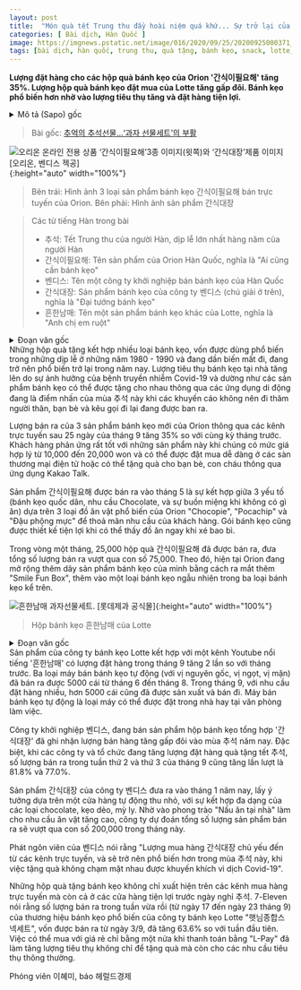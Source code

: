 ```yaml
---
layout: post
title:  "Món quà tết Trung thu đầy hoài niệm quá khứ... Sự trở lại của các hộp quà bánh kẹo"
categories: [ Bài dịch, Hàn Quốc ]
image: https://imgnews.pstatic.net/image/016/2020/09/25/20200925000371_0_20200925201906944.jpg
tags: [bài dịch, hàn quốc, trung thu, quà tặng, bánh kẹo, snack, lotte, orion]
---
```

**Lượng đặt hàng cho các hộp quà bánh kẹo của Orion '간식이필요해' tăng 35%. Lượng hộp quà bánh kẹo đặt mua của Lotte tăng gấp đôi. Bánh kẹo phổ biến hơn nhờ vào lượng tiêu thụ tăng và đặt hàng tiện lợi.**
<details>
  <summary>Mô tả (Sapo) gốc</summary>
  <p>오리온 ‘간식이필요해’ 판매 35%↑</p>
  <p>롯데 과자세트 발주물량 2배 증가</p>
  <p>간식소비 늘고 주문도 편리해 인기</p>
</details>

> Bài gốc: [추억의 추석선물…‘과자 선물세트’의 부활](https://n.news.naver.com/article/016/0001730668)

![오리온 온라인 전용 상품 ‘간식이필요해’3종 이미지(윗쪽)와 ‘간식대장’제품 이미지 [오리온, 벤디스 젝공]](https://imgnews.pstatic.net/image/016/2020/09/25/20200925000371_0_20200925201906944.jpg){:height="auto" width="100%"}
> Bên trái: Hình ảnh 3 loại sản phẩm bánh kẹo 간식이필요해 bán trực tuyến của Orion. Bên phải: Hình ảnh sản phẩm 간식대장

> Các từ tiếng Hàn trong bài
> - 추석: Tết Trung thu của người Hàn, dịp lễ lớn nhất hàng năm của người Hàn
> - 간식이필요해: Tên sản phẩm của Orion Hàn Quốc, nghĩa là "Ai cũng cần bánh kẹo"
> - 벤디스: Tên một công ty khởi nghiệp bán bánh kẹo của Hàn Quốc
> - 간식대장: Sản phẩm bánh kẹo của công ty 벤디스 (chú giải ở trên), nghĩa là "Đại tướng bánh kẹo"
> - 흔한남매: Tên một sản phẩm bánh kẹo khác của Lotte, nghĩa là "Anh chị em ruột"

<details>
  <summary>Đoạn văn gốc</summary>
  <p>1980~1990년대 명절 단골 선물이었다가 자취를 감추기 시작한 종합 과자 선물세트가 최근 다시 인기를 끌고 있다. 신종 코로나바이러스 감염증(코로나19) 영향으로 집에서 간식 소비가 늘어난 데다, 올 추석은 친지 방문이나 이동을 자제할 것이 권고되면서 모바일 선물하기 등으로 부담없이 주고받을 수 있는 과자 선물세트가 각광받고 있는 것으로 보인다.</p>
  <p>25일 오리온에 따르면 온라인 전용 과자 선물세트인 ‘오리온#간식이필요해’ 3종의 9월(1~24일) 판매량은 전월 동기 대비 35% 늘었다. 1~2만원대 부담없는 가격으로 주요 온라인 쇼핑몰과 카카오톡 선물하기를 통해 간편하게 선물할 수 있다는 점에서 친구나 조카 등 선물로 제격이라는 소비자 반응이 나온다.</p>
  <p>지난 5월 출시된 간식이필요해는 ‘초코파이’, ‘포카칩’, ‘오징어땅콩’ 등 오리온 인기 과자를 소비자 간식 니즈에 맞춰 3가지 콘셉트(모두의 간식, 초코가 필요해, 입이 심심해)로 구성한 제품이다. 뚜껑을 뜯기만 하면 바로 진열할 수 있도록 패키지를 제작해 편의성을 더했다.</p>
  <p>간식이필요해는 출시 한달 만에 2만5000세트가 판매됐고, 누적 판매량이 7만5000세트를 넘어서는 성과를 내고 있다. 이에 오리온은 기존 3종에 빙고놀이 세트를 담은 ‘스마일 펀 박스’를 출시하는 등 과자 선물세트 라인업을 확장하고 있다.</p>
</details>
Những hộp quà tặng kết hợp nhiều loại bánh kẹo, vốn được dùng phổ biến trong những dịp lễ ở những năm 1980 - 1990 và đang dần biến mất đi, đang trở nên phổ biến trở lại trong năm nay. Lượng tiêu thụ bánh kẹo tại nhà tăng lên do sự ảnh hưởng của bệnh truyền nhiễm Covid-19 và dường như các sản phẩm bánh kẹo có thể được tặng cho nhau thông qua các ứng dụng di động đang là điểm nhấn của mùa 추석 này khi các khuyến cáo không nên đi thăm người thân, bạn bè và kêu gọi đi lại đang được ban ra.

Lượng bán ra của 3 sản phẩm bánh kẹo mới của Orion thông qua các kênh trực tuyến sau 25 ngày của tháng 9 tăng 35% so với cùng kỳ tháng trước. Khách hàng phản ứng rất tốt với những sản phẩm này khi chúng có mức giá hợp lý từ 10,000 đến 20,000 won và có thể được đặt mua dễ dàng ở các sàn thương mại điện tử hoặc có thể tặng quà cho bạn bè, con cháu thông qua ứng dụng Kakao Talk.

Sản phẩm 간식이필요해 được bán ra vào tháng 5 là sự kết hợp giữa 3 yếu tố (bánh kẹo quốc dân, nhu cầu Chocolate, và sự buồn miệng khi không có gì ăn) dựa trên 3 loại đồ ăn vặt phổ biến của Orion "Chocopie", "Pocachip" và "Đậu phộng mực" để thoả mãn nhu cầu của khách hàng. Gói bánh kẹo cũng được thiết kế tiện lợi khi có thể thấy đồ ăn ngay khi xé bao bì.

Trong vòng một tháng, 25,000 hộp quà 간식이필요해 đã được bán ra, đưa tổng số lượng bán ra vượt qua con số 75,000. Theo đó, hiện tại Orion đang mở rộng thêm dãy sản phẩm bánh kẹo của mình bằng cách ra mắt thêm "Smile Fun Box", thêm vào một loại bánh kẹo ngẫu nhiên trong ba loại bánh kẹo kể trên.

![흔한남매 과자선물세트. [롯데제과 공식몰]](https://imgnews.pstatic.net/image/016/2020/09/25/20200925000671_0_20200925201906947.jpg){:height="auto" width="100%"}
> Hộp bánh kẹo 흔한남매 của Lotte

<details>
  <summary>Đoạn văn gốc</summary>
  <p>롯데제과가 인기 유튜버 ‘흔한남매’와 손잡고 내놓은 ‘흔한남매 과자선물세트’는 9월 발주량이 전월에 비해 두배 늘었다. ‘간식자판기’ 3종(오리지널, 달콤, 짭짤)은 6월말~8월에 5000개가 완판된 데 이어, 이달에도 비슷한 규모로 납품 요청이 들어와 다시 5000개 생산에 들어갔다. 간식자판기 역시 사무실이나 가정에서 간식 진열대로 활용할 수 있도록 한 제품이다.</p>
  <p>종합과자선물세트 브랜드 ‘간식대장’을 운영 중인 스타트업 벤디스는 추석시즌을 맞아 간식대장 판매량이 두배 가량 늘었다고 밝혔다. 특히 기업과 단체 등에서 추석선물용으로 대량 구매가 늘면서 9월 둘째주와 셋째주 판매량은 평균 판매량 대비 각각 81.8%, 77.0% 증가했다.</p>
  <p>벤디스가 지난 1월 내놓은 간식대장은 ‘미니편의점’ 콘셉트로 스낵과 초콜릿, 젤리, 컵라면 등 다양한 간식 구성을 선보이고 있다. ‘집콕’ 생활로 인한 간식수요 증가 등에 힘입어 이달까지 누적판매량이 20만개를 돌파할 것으로 예상된다.</p>
  <p>벤디스 관계자는 “간식대장이 온라인 채널을 중심으로 판매되면서 코로나19 시국에 특화된 ‘언택트 선물’로 추석을 앞두고 인기가 더 높아진 것으로 보인다”고 말했다.</p>
  <p>온라인 채널 뿐 아니라 편의점에도 추석을 앞두고 과자선물세트가 등장했다. 세븐일레븐은 이달 3일부터 판매 중인 롯데제과 인기과자 선물세트(‘햇님종합스넥세트’)의 최근 일주일(17~23일) 판매량이 초기 일주일(3~9일)대비 63.6% 증가했다고 밝혔다. 간편결제 ‘엘페이’ 이용시 반값에 구입할 수 있어, 선물용 뿐 아니라 일반 소비용으로도 판매가 늘고 있다.</p>
</details>
Sản phẩm của công ty bánh kẹo Lotte kết hợp với một kênh Youtube nổi tiếng '흔한남매' có lượng đặt hàng trong tháng 9 tăng 2 lần so với tháng trước. Ba loại máy bán bánh kẹo tự động (với vị nguyên gốc, vị ngọt, vị mặn) đã bán ra được 5000 cái từ tháng 6 đến tháng 8. Trong tháng 9, với nhu cầu đặt hàng nhiều, hơn 5000 cái cũng đã được sản xuất và bán đi. Máy bán bánh kẹo tự động là loại máy có thể được đặt trong nhà hay tại văn phòng làm việc.

Công ty khởi nghiệp 벤디스, đang bán sản phẩm hộp bánh kẹo tổng hợp '간식대장' đã ghi nhận lượng bán hàng tăng gấp đôi vào mùa 추석 năm nay. Đặc biệt, khi các công ty và tổ chức đang tăng lượng đặt hàng quà tặng tết 추석, số lượng bán ra trong tuần thứ 2 và thứ 3 của tháng 9 cũng tăng lần lượt là 81.8% và 77.0%.

Sản phẩm 간식대장 của công ty 벤디스 đưa ra vào tháng 1 năm nay, lấy ý tưởng dựa trên một cửa hàng tự động thu nhỏ, với sự kết hợp đa dạng của các loại chocolate, kẹo dẻo, mỳ ly. Nhờ vào phong trào "Nấu ăn tại nhà" làm cho nhu cầu ăn vặt tăng cao, công ty dự đoán tổng số lượng sản phẩm bán ra sẽ vượt qua con số 200,000 trong tháng này.

Phát ngôn viên của 벤디스 nói rằng "Lượng mua hàng 간식대장 chủ yếu đến từ các kênh trực tuyến, và sẽ trở nên phổ biến hơn trong mùa 추석 này, khi việc tặng quà không chạm mặt nhau được khuyến khích vì dịch Covid-19".

Những hộp quà tặng bánh kẹo không chỉ xuất hiện trên các kênh mua hàng trực tuyến mà còn cả ở các cửa hàng tiện lợi trước ngày nghỉ 추석. 7-Eleven nói rằng số lượng bán ra trong tuần vừa rồi (từ ngày 17 đến ngày 23 tháng 9) của thương hiệu bánh kẹo phổ biến của công ty bánh kẹo Lotte "햇님종합스넥세트", vốn được bán ra từ ngày 3/9, đã tăng 63.6% so với tuần đầu tiên. Việc có thể mua với giá rẻ chỉ bằng một nửa khi thanh toán bằng "L-Pay" đã làm tăng lượng tiêu thụ không chỉ để tặng quà mà còn cho các nhu cầu tiêu thụ thông thường.

Phóng viên 이혜미, báo 헤럴드경제